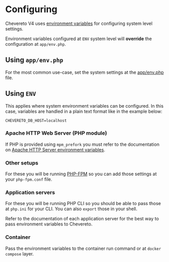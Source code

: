 # Configuring

Chevereto V4 uses [environment variables](environment.md) for configuring system level settings.

Environment variables configured at `ENV` system level will **override** the configuration at `app/env.php`.

## Using `app/env.php`

For the most common use-case, set the system settings at the [app/env.php](env.php.md) file.

## Using `ENV`

This applies where system environment variables can be configured. In this case, variables are handled in a plain text format like in the example below:

```plain
CHEVERETO_DB_HOST=localhost
```

### Apache HTTP Web Server (PHP module)

If PHP is provided using `mpm_prefork` you must refer to the documentation on [Apache HTTP Server environment variables](https://httpd.apache.org/docs/current/env.html).

### Other setups

For these you will be running [PHP-FPM](https://www.php.net/manual/en/install.fpm.configuration.php) so you can add those settings at your `php-fpm.conf` file.

### Application servers

For these you will be running PHP CLI so you should be able to pass those at `php.ini` for your CLI. You can also `export` those in your shell.

Refer to the documentation of each application server for the best way to pass environment variables to Chevereto.

### Container

Pass the environment variables to the container run command or at `docker compose` layer.

